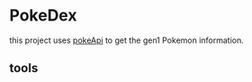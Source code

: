 # PokeDex

this project uses [pokeApi](https://pokeapi.co/) to get the gen1 Pokemon information.

## tools
